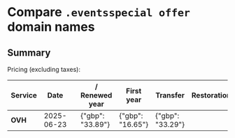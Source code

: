 # Compare `.eventsspecial offer` domain names

## Summary

Pricing (excluding taxes):

| Service | Date |  | / Renewed year | First year | Transfer | Restoration |
|--|--|--|--|--|--|--|
| **OVH** | 2025-06-23 |  | {"gbp": "33.89"} | {"gbp": "16.65"} | {"gbp": "33.29"} |  |
